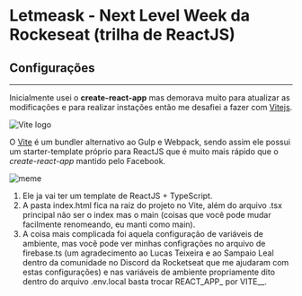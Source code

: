 # Letmeask - Next Level Week da Rockeseat (trilha de ReactJS)

## Configurações 
---

Inicialmente usei o **create-react-app** mas demorava muito para atualizar as modificações e para realizar instações então me desafiei a fazer com [Vitejs](https://vitejs.dev/). 

![Vite logo](https://vitejs.dev/logo.svg)

O [Vite](https://dev.to/lixeletto/vite-js-o-build-tool-que-vai-facilitar-a-sua-vida-15ho) é um bundler alternativo ao Gulp e Webpack, sendo assim ele possui um starter-template próprio para ReactJS que é muito mais rápido que o *create-react-app* mantido pelo Facebook.

![meme](https://pbs.twimg.com/media/E0UavdEVIAQfc-B.jpg)

1. Ele ja vai ter um template de ReactJS + TypeScript. 
2. A pasta index.html fica na raiz do projeto no Vite, além do arquivo .tsx principal não ser o index mas o main (coisas que você pode mudar facilmente renomeando, eu manti como main). 
3. A coisa mais complicada foi aquela configuração de variáveis de ambiente, mas você pode ver minhas configrações no arquivo de firebase.ts (um agradecimento ao Lucas Teixeira e ao Sampaio Leal dentro da comunidade no Discord da Rocketseat que me ajudaram com estas configurações) e nas variáveis de ambiente propriamente dito dentro do arquivo .env.local basta trocar REACT_APP_ por VITE__.